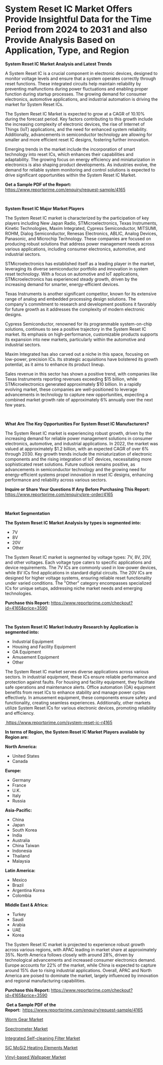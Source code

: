 <p><h1>System Reset IC Market Offers Provide Insightful Data for the Time Period from 2024 to 2031 and also Provide Analysis Based on Application, Type, and Region</h1></p><p><strong>System Reset IC Market Analysis and Latest Trends</strong></p>
<p><p>A System Reset IC is a crucial component in electronic devices, designed to monitor voltage levels and ensure that a system operates correctly through reset functions. These integrated circuits help maintain reliability by preventing malfunctions during power fluctuations and enabling proper function during startup processes. The growing demand for consumer electronics, automotive applications, and industrial automation is driving the market for System Reset ICs.</p><p>The System Reset IC Market is expected to grow at a CAGR of 10.10% during the forecast period. Key factors contributing to this growth include the increasing complexity of electronic devices, the rise of Internet of Things (IoT) applications, and the need for enhanced system reliability. Additionally, advancements in semiconductor technology are allowing for smaller and more efficient reset IC designs, fostering further innovation.</p><p>Emerging trends in the market include the incorporation of smart technology into reset ICs, which enhances their capabilities and adaptability. The growing focus on energy efficiency and miniaturization in electronics is also shaping product developments. As industries evolve, the demand for reliable system monitoring and control solutions is expected to drive significant opportunities within the System Reset IC Market.</p></p>
<p><strong>Get a Sample PDF of the Report:&nbsp;</strong> <a href="https://www.reportprime.com/enquiry/request-sample/4165">https://www.reportprime.com/enquiry/request-sample/4165</a></p>
<p>&nbsp;</p>
<p><strong>System Reset IC Major Market Players</strong></p>
<p><p>The System Reset IC market is characterized by the participation of key players including New Japan Radio, STMicroelectronics, Texas Instruments, Kinetic Technologies, Maxim Integrated, Cypress Semiconductor, MITSUMI, ROHM, Dialog Semiconductor, Renesas Electronics, ABLIC, Analog Devices, Panasonic, and Microchip Technology. These companies are focused on producing robust solutions that address power management needs across various applications, including consumer electronics, automotive, and industrial sectors.</p><p>STMicroelectronics has established itself as a leading player in the market, leveraging its diverse semiconductor portfolio and innovation in system reset technology. With a focus on automotive and IoT applications, STMicroelectronics has experienced steady growth, driven by the increasing demand for smarter, energy-efficient devices.</p><p>Texas Instruments is another significant competitor, known for its extensive range of analog and embedded processing design solutions. The company's commitment to research and development positions it favorably for future growth as it addresses the complexity of modern electronic designs.</p><p>Cypress Semiconductor, renowned for its programmable system-on-chip solutions, continues to see a positive trajectory in the System Reset IC market. Its emphasis on high-performance, customizable products supports its expansion into new markets, particularly within the automotive and industrial sectors.</p><p>Maxim Integrated has also carved out a niche in this space, focusing on low-power, precision ICs. Its strategic acquisitions have bolstered its growth potential, as it aims to enhance its product lineup.</p><p>Sales revenue in this sector has shown a positive trend, with companies like Texas Instruments reporting revenues exceeding $15 billion, while STMicroelectronics generated approximately $10 billion. In a rapidly evolving market, these companies are well-positioned to leverage advancements in technology to capture new opportunities, expecting a combined market growth rate of approximately 6% annually over the next few years.</p></p>
<p>&nbsp;</p>
<p><strong>What Are The Key Opportunities For System Reset IC Manufacturers?</strong></p>
<p><p>The System Reset IC market is experiencing robust growth, driven by the increasing demand for reliable power management solutions in consumer electronics, automotive, and industrial applications. In 2022, the market was valued at approximately $1.2 billion, with an expected CAGR of over 6% through 2030. Key growth trends include the miniaturization of electronic components and the rising integration of IoT devices, necessitating more sophisticated reset solutions. Future outlook remains positive, as advancements in semiconductor technology and the growing need for energy-efficient systems propel innovation in reset IC designs, enhancing performance and reliability across various sectors.</p></p>
<p><strong>Inquire or Share Your Questions If Any Before Purchasing This Report:</strong> <a href="https://www.reportprime.com/enquiry/pre-order/4165">https://www.reportprime.com/enquiry/pre-order/4165</a></p>
<p>&nbsp;</p>
<p><strong>Market Segmentation</strong></p>
<p><strong>The System Reset IC Market Analysis by types is segmented into:</strong></p>
<p><ul><li>7V</li><li>8V</li><li>20V</li><li>Other</li></ul></p>
<p><p>The System Reset IC market is segmented by voltage types: 7V, 8V, 20V, and other voltages. Each voltage type caters to specific applications and device requirements. The 7V ICs are commonly used in low-power devices, while 8V ICs find applications in standard digital circuits. The 20V ICs are designed for higher voltage systems, ensuring reliable reset functionality under varied conditions. The "Other" category encompasses specialized ICs for unique setups, addressing niche market needs and emerging technologies.</p></p>
<p><strong>Purchase this Report:&nbsp;</strong><a href="https://www.reportprime.com/checkout?id=4165&price=3590">https://www.reportprime.com/checkout?id=4165&price=3590</a></p>
<p>&nbsp;</p>
<p><strong>The System Reset IC Market Industry Research by Application is segmented into:</strong></p>
<p><ul><li>Industrial Equipment</li><li>Housing and Facility Equipment</li><li>OA Equipment</li><li>Amusement Equipment</li><li>Other</li></ul></p>
<p><p>The System Reset IC market serves diverse applications across various sectors. In industrial equipment, these ICs ensure reliable performance and protection against faults. For housing and facility equipment, they facilitate safe operations and maintenance alerts. Office automation (OA) equipment benefits from reset ICs to enhance stability and manage power cycles effectively. In amusement equipment, these components ensure safety and functionality, creating seamless experiences. Additionally, other markets utilize System Reset ICs for various electronic devices, promoting reliability and efficiency.</p></p>
<p><a href="https://www.reportprime.com/system-reset-ic-r4165">&nbsp;https://www.reportprime.com/system-reset-ic-r4165</a></p>
<p><strong>In terms of Region, the System Reset IC Market Players available by Region are:</strong></p>
<p>
    <p> <strong> North America: </strong>
        <ul>
            <li>United States</li>
            <li>Canada</li>
        </ul>
        </p> 
    <p> <strong> Europe: </strong>
        <ul>
            <li>Germany</li>
            <li>France</li>
            <li>U.K.</li>
            <li>Italy</li>
            <li>Russia</li>
        </ul>
        </p> 
    <p> <strong> Asia-Pacific: </strong>
        <ul>
            <li>China</li>
            <li>Japan</li>
            <li>South Korea</li>
            <li>India</li>
            <li>Australia</li>
            <li>China Taiwan</li>
            <li>Indonesia</li>
            <li>Thailand</li>
            <li>Malaysia</li>
        </ul>
        </p> 
    <p> <strong> Latin America: </strong>
        <ul>
            <li>Mexico</li>
            <li>Brazil</li>
            <li>Argentina Korea</li>
            <li>Colombia</li>
        </ul>
        </p> 
    <p> <strong> Middle East & Africa: </strong>
        <ul>
            <li>Turkey</li>
            <li>Saudi</li>
            <li>Arabia</li>
            <li>UAE</li>
            <li>Korea</li>
        </ul>
    </p>
    </p>
<p><p>The System Reset IC market is projected to experience robust growth across various regions, with APAC leading in market share at approximately 35%. North America follows closely with around 28%, driven by technological advancements and increased consumer electronics demand. Europe accounts for 22% of the market, while China is expected to capture around 15% due to rising industrial applications. Overall, APAC and North America are poised to dominate the market, largely influenced by innovation and regional manufacturing capabilities.</p></p>
<p><strong>Purchase this Report: </strong><a href="https://www.reportprime.com/checkout?id=4165&price=3590">https://www.reportprime.com/checkout?id=4165&price=3590</a></p>
<p>&nbsp;<strong>Get a Sample PDF of the Report:&nbsp;&nbsp;</strong><a href="https://www.reportprime.com/enquiry/request-sample/4165">https://www.reportprime.com/enquiry/request-sample/4165</a></p>
<p><strong></strong></p>
<p><p><a href="https://www.linkedin.com/pulse/what-factors-influence-worm-gear-market-coming-years-product-lchxc?trackingId=pKE6ymvdQLq6S5QkEiE9uw%3D%3D">Worm Gear Market</a></p><p><a href="https://www.linkedin.com/pulse/global-perspectives-spectrometer-market-trends-forecast-2024-fsswc?trackingId=YpmvbO%2BcSWyRrdks9pn7bQ%3D%3D">Spectrometer Market</a></p><p><a href="https://issuu.com/reportprime-2/docs/integrated-self-cleaning-filter-mar_1941d096eda2c8">Integrated Self-cleaning Filter Market</a></p><p><a href="https://github.com/mabutironaldo/Market-Research-Report-List-6/blob/main/sic-mosi2-heating-elements-market.md">SiC MoSi2 Heating Elements Market</a></p><p><a href="https://issuu.com/reportprime-2/docs/vinyl-based-wallpaper-market-size-2_cc8d3584f50c8e">Vinyl-based Wallpaper Market</a></p></p>